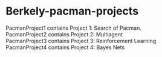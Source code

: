 # Berkely-pacman-projects
PacmanProject1 contains Project 1: Search of Pacman.  
PacmanProject2 contains Project 2: Multiagent  
PacmanProject3 contains Project 3: Reinforcement Learning  
PacmanProject4 contains Project 4: Bayes Nets  
